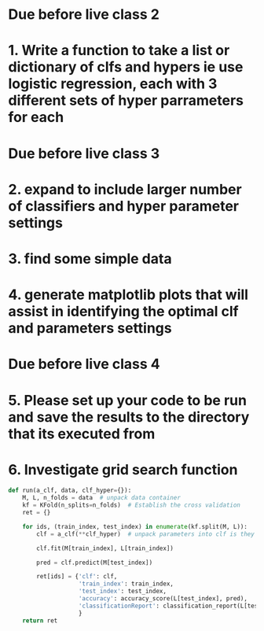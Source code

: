 # Due before live class 2
# 1. Write a function to take a list or dictionary of clfs and hypers ie use logistic regression, each with 3 different sets of hyper parrameters for each

# Due before live class 3
# 2. expand to include larger number of classifiers and hyper parameter settings
# 3. find some simple data
# 4. generate matplotlib plots that will assist in identifying the optimal clf and parameters settings

# Due before live class 4
# 5. Please set up your code to be run and save the results to the directory that its executed from
# 6. Investigate grid search function

``` python
def run(a_clf, data, clf_hyper={}):
    M, L, n_folds = data  # unpack data container
    kf = KFold(n_splits=n_folds)  # Establish the cross validation
    ret = {}  

    for ids, (train_index, test_index) in enumerate(kf.split(M, L)):
        clf = a_clf(**clf_hyper)  # unpack parameters into clf is they exist

        clf.fit(M[train_index], L[train_index])

        pred = clf.predict(M[test_index])

        ret[ids] = {'clf': clf,
                    'train_index': train_index,
                    'test_index': test_index,
                    'accuracy': accuracy_score(L[test_index], pred),
                    'classificationReport': classification_report(L[test_index], pred)
                    }
    return ret

```
